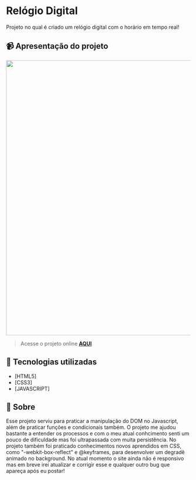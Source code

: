 # Relógio Digital 
Projeto no qual é criado um relógio digital com o horário em tempo real!


## 📹 Apresentação do projeto
<div align="center">
  <img src="" width = "750px">
</div>

> Acesse o projeto online **[AQUI](https://myclock2.netlify.app/)**
## 🚀 Tecnologias utilizadas

- [HTML5] 
- [CSS3]
- [JAVASCRIPT]

## 📝 Sobre

Esse  projeto serviu para praticar a manipulação do DOM no Javascript, além de praticar funções e condicionais também. O projeto me ajudou bastante a entender os processos e com o meu atual conhcimento senti um pouco de dificuldade mas foi ultrapassada com muita persistência. No projeto também foi praticado conhecimentos novos aprendidos em CSS, como "-webkit-box-reflect" e @keyframes, para desenvolver um degradê animado no background. No atual momento o site ainda não é responsivo mas em breve irei atualizar e corrigir esse e qualquer outro bug que apareça após eu postar!

